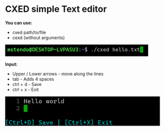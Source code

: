 # CXED simple Text editor

**You can use:**
- cxed path/to/file
- cexd (without arguments)

![Using](https://github.com/MSTendo64/CXED-TextEditor/blob/master/screenshots/Using.png?raw=true)

**Input:**
- Upper / Lower arrows - move along the lines
- tab - Adds 4 spaces
- ctrl + d - Save
- ctrl + x - Exit

![Work](https://github.com/MSTendo64/CXED-TextEditor/blob/master/screenshots/Work.png?raw=true)
